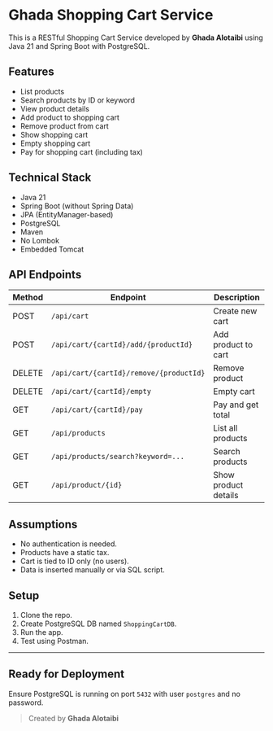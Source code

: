 # Ghada Shopping Cart Service

This is a RESTful Shopping Cart Service developed by **Ghada Alotaibi** using Java 21 and Spring Boot with PostgreSQL.

## Features

-  List products
-  Search products by ID or keyword
-  View product details
-  Add product to shopping cart
-  Remove product from cart
-  Show shopping cart
-  Empty shopping cart
-  Pay for shopping cart (including tax)

## Technical Stack

- Java 21
- Spring Boot (without Spring Data)
- JPA (EntityManager-based)
- PostgreSQL
- Maven
- No Lombok
- Embedded Tomcat

## API Endpoints

| Method | Endpoint | Description |
|--------|----------|-------------|
| POST   | `/api/cart` | Create new cart |
| POST   | `/api/cart/{cartId}/add/{productId}` | Add product to cart |
| DELETE | `/api/cart/{cartId}/remove/{productId}` | Remove product |
| DELETE | `/api/cart/{cartId}/empty` | Empty cart |
| GET    | `/api/cart/{cartId}/pay` | Pay and get total |
| GET    | `/api/products` | List all products |
| GET    | `/api/products/search?keyword=...` | Search products |
| GET    | `/api/product/{id}` | Show product details |

## Assumptions

- No authentication is needed.
- Products have a static tax.
- Cart is tied to ID only (no users).
- Data is inserted manually or via SQL script.

## Setup

1. Clone the repo.
2. Create PostgreSQL DB named `ShoppingCartDB`.
3. Run the app.
4. Test using Postman.

---

## Ready for Deployment 

Ensure PostgreSQL is running on port `5432` with user `postgres` and no password.

> Created by **Ghada Alotaibi**
